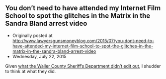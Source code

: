 ## You don’t need to have attended my Internet Film School to spot the glitches in the Matrix in the Sandra Bland arrest video

 * Originally posted at http://www.lawyersgunsmoneyblog.com/2015/07/you-dont-need-to-have-attended-my-internet-film-school-to-spot-the-glitches-in-the-matrix-in-the-sandra-bland-arrest-video
 * Wednesday, July 22, 2015

Given [what the Waller County Sheriff’s Department didn’t edit out](http://www.salon.com/2015/07/22/dashcam\_video\_of\_sandra\_blands\_arrest\_was\_clearly\_edited\_says\_selma\_director\_ava\_duvernay/), I shudder to think at what they did.